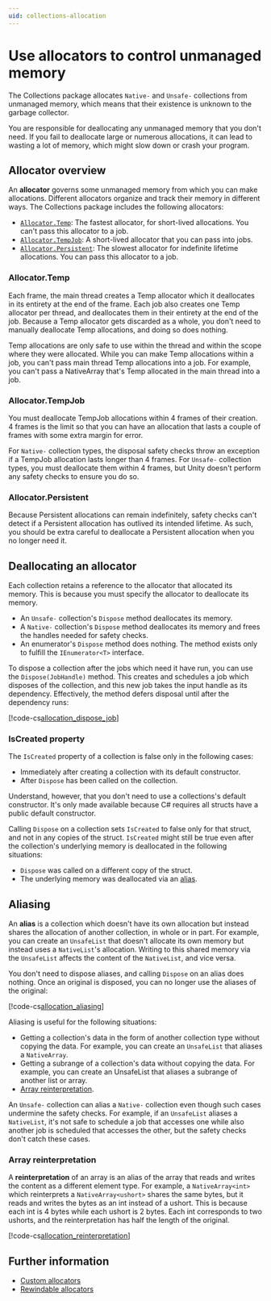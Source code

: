 ```yaml
---
uid: collections-allocation
---
```


# Use allocators to control unmanaged memory

The Collections package allocates `Native-` and `Unsafe-` collections from unmanaged memory, which means that their existence is unknown to the garbage collector.

You are responsible for deallocating any unmanaged memory that you don't need. If you fail to deallocate large or numerous allocations, it can lead to wasting a lot of memory, which might slow down or crash your program.

## Allocator overview

An **allocator** governs some unmanaged memory from which you can make allocations. Different allocators organize and track their memory in different ways. The Collections package includes the following allocators:

* [`Allocator.Temp`](#allocatortemp): The fastest allocator, for short-lived allocations. You can't pass this allocator to a job.
* [`Allocator.TempJob`](#allocatortempjob): A short-lived allocator that you can pass into jobs.
* [`Allocator.Persistent`](#allocatorpersistent): The slowest allocator for indefinite lifetime allocations. You can pass this allocator to a job.

### Allocator.Temp

Each frame, the main thread creates a Temp allocator which it deallocates in its entirety at the end of the frame. Each job also creates one Temp allocator per thread, and deallocates them in their entirety at the end of the job. Because a Temp allocator gets discarded as a whole, you don't need to manually deallocate Temp allocations, and doing so does nothing.

Temp allocations are only safe to use within the thread and within the scope where they were allocated. While you can make Temp allocations within a job, you can't pass main thread Temp allocations into a job. For example, you can't pass a NativeArray that's Temp allocated in the main thread into a job.

### Allocator.TempJob

You must deallocate TempJob allocations within 4 frames of their creation. 4 frames is the limit so that you can have an allocation that lasts a couple of frames with some extra margin for error. 

For `Native-` collection types, the disposal safety checks throw an exception if a TempJob allocation lasts longer than 4 frames. For `Unsafe-` collection types, you must deallocate them within 4 frames, but Unity doesn't perform any safety checks to ensure you do so.
   
### Allocator.Persistent

Because Persistent allocations can remain indefinitely, safety checks can't detect if a Persistent allocation has outlived its intended lifetime. As such, you should be extra careful to deallocate a Persistent allocation when you no longer need it.

## Deallocating an allocator

Each collection retains a reference to the allocator that allocated its memory. This is because you must specify the allocator to deallocate its memory.

* An `Unsafe-` collection's `Dispose` method deallocates its memory.
* A `Native-` collection's `Dispose` method deallocates its memory and frees the handles needed for safety checks. 
* An enumerator's `Dispose` method does nothing. The method exists only to fulfill the `IEnumerator<T>` interface.

To dispose a collection after the jobs which need it have run, you can use the `Dispose(JobHandle)` method. This creates and schedules a job which disposes of the collection, and this new job takes the input handle as its dependency. Effectively, the method defers disposal until after the dependency runs:

[!code-cs[allocation_dispose_job](../DocCodeSamples.Tests/CollectionsAllocationExamples.cs#allocation_dispose_job)]

### IsCreated property

The `IsCreated` property of a collection is false only in the following cases:

* Immediately after creating a collection with its default constructor.
* After `Dispose` has been called on the collection.

Understand, however, that you don't need to use a collections's default constructor. It's only made available because C# requires all structs have a public default constructor.

Calling `Dispose` on a collection sets `IsCreated` to false only for that struct, and not in any copies of the struct. `IsCreated` might still be true even after the collection's underlying memory is deallocated in the following situations:

* `Dispose` was called on a different copy of the struct.
* The underlying memory was deallocated via an [alias](#aliasing).

## Aliasing

An **alias** is a collection which doesn't have its own allocation but instead shares the allocation of another collection, in whole or in part. For example, you can create an `UnsafeList` that doesn't allocate its own memory but instead uses a `NativeList`'s allocation. Writing to this shared memory via the `UnsafeList` affects the content of the `NativeList`, and vice versa.

You don't need to dispose aliases, and calling `Dispose` on an alias does nothing. Once an original is disposed, you can no longer use the aliases of the original:

[!code-cs[allocation_aliasing](../DocCodeSamples.Tests/CollectionsAllocationExamples.cs#allocation_aliasing)]

Aliasing is useful for the following situations:

* Getting a collection's data in the form of another collection type without copying the data. For example, you can create an `UnsafeList` that aliases a `NativeArray`.
* Getting a subrange of a collection's data without copying the data. For example, you can create an UnsafeList that aliases a subrange of another list or array.   
* [Array reinterpretation](#array-reinterpretation).

An `Unsafe-` collection can alias a `Native-` collection even though such cases undermine the safety checks. For example, if an `UnsafeList` aliases a `NativeList`, it's not safe to schedule a job that accesses one while also another job is scheduled that accesses the other, but the safety checks don't catch these cases.

### Array reinterpretation

A **reinterpretation** of an array is an alias of the array that reads and writes the content as a different element type. For example, a `NativeArray<int>` which reinterprets a `NativeArray<ushort>` shares the same bytes, but it reads and writes the bytes as an int instead of a ushort. This is because each int is 4 bytes while each ushort is 2 bytes. Each int corresponds to two ushorts, and the reinterpretation has half the length of the original.

[!code-cs[allocation_reinterpretation](../DocCodeSamples.Tests/CollectionsAllocationExamples.cs#allocation_reinterpretation)]

## Further information

* [Custom allocators](allocators-custom.md)
* [Rewindable allocators](allocator-rewindable.md)